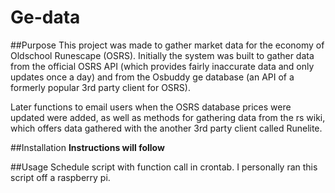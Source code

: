 # Ge-data

##Purpose
This project was made to gather market data for the economy of Oldschool Runescape (OSRS). Initially the system was
built to gather data from the official OSRS API (which provides fairly inaccurate data and only updates once a day) 
and from the Osbuddy ge database (an API of a formerly popular 3rd party client for OSRS). 

Later functions to email users when the OSRS database prices were updated were added, as well
as methods for gathering data from the rs wiki, which offers data gathered with
the another 3rd party client called Runelite.

##Installation
**Instructions will follow**

##Usage
Schedule script with function call in crontab. I personally ran this script off a
raspberry pi. 
